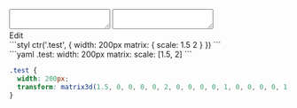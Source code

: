 <div data-size="150" class="code-cont" data-example="scale">
    <div class="code">
        <div class="code-wrap">
            <textarea id="stylus"></textarea>
            <textarea id="css"></textarea>
            <div class="edit-code">
                <span>Edit</span>
            </div>
        </div>
    </div>
</div>


<div data-size="150" data-examples="stylus"></div>
```styl
ctr('.test', {
  width: 200px
  matrix: {
    scale: 1.5 2
  }
})
```

<div data-size="150" data-examples="yaml"></div>
```yaml
.test:
  width: 200px
  matrix:
    scale: [1.5, 2]
```

```css
.test {
  width: 200px;
  transform: matrix3d(1.5, 0, 0, 0, 0, 2, 0, 0, 0, 0, 1, 0, 0, 0, 0, 1);
}
```
<div class="cf"></div>
